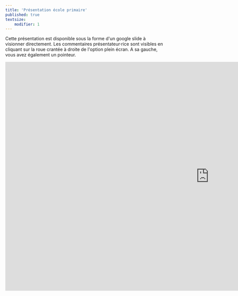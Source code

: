 ```yaml
---
title: 'Présentation école primaire'
published: true
textsize:
    modifier: 1
---
```


Cette présentation est disponible sous la forme d'un google slide à visionner directement. Les commentaires présentateur·rice sont visibles en cliquant sur la roue crantée à droite de l'option plein écran. A sa gauche, vous avez également un pointeur.

<iframe src="https://docs.google.com/presentation/d/e/2PACX-1vQPu6LbmOKuDVC9EOP8xb5_FOwFqlVyQt2INqc0UbCSsA4yX0Rbv9AhbxZ6Fajn46dkV_RGFEyb8T9d/embed?start=false&loop=false&delayms=3000" frameborder="0" width="1280" height="720" allowfullscreen="true" mozallowfullscreen="true" webkitallowfullscreen="true"></iframe>
